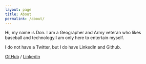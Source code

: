 ```yaml
---
layout: page
title: About
permalink: /about/
---
```


Hi, my name is Don. I am a Geographer and Army veteran who likes baseball and technology.I am only here to entertain myself.

<p>I do not have a Twitter, but I do have LinkedIn and Github.</p>
<a href="https://github.com/don-shaw">GitHub</a> /
<a href="https://www.linkedin.com/in/don-shaw-gis/">LinkedIn</a></p>
